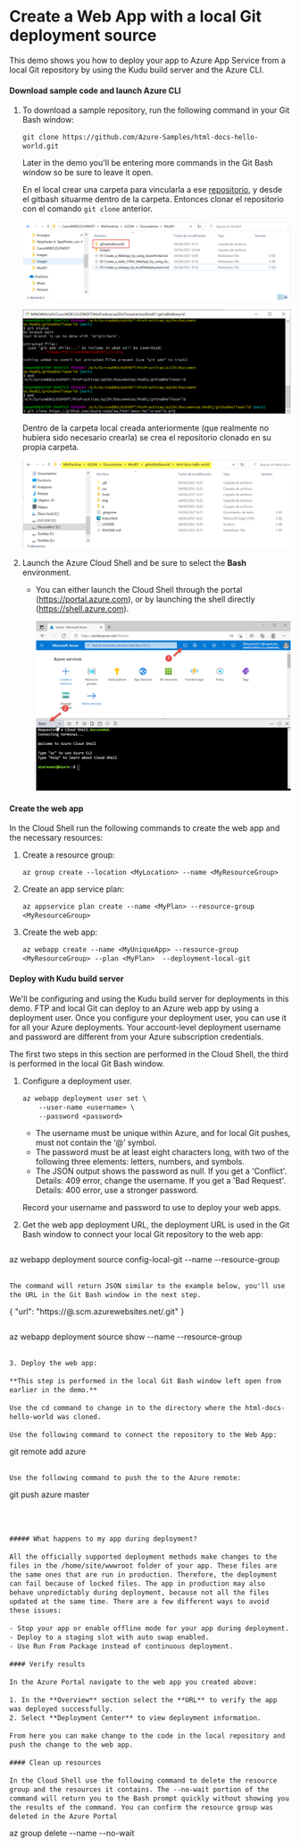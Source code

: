 # Create a Web App with a local Git deployment source

This demo shows you how to deploy your app to Azure App Service from a local Git repository by using the Kudu build server and the Azure CLI.

#### Download sample code and launch Azure CLI

1. To download a sample repository, run the following command in your Git Bash window:

   ```
   git clone https://github.com/Azure-Samples/html-docs-hello-world.git
   ```

   Later in the demo you'll be entering more commands in the Git Bash window so be sure to leave it open.

   En el local crear una carpeta para vincularla a ese [repositorio](https://github.com/Azure-Samples/html-docs-hello-world), y desde el gitbash situarme dentro de la carpeta. Entonces clonar el repositorio con el comando `git clone` anterior.

   ![P03-CreateWebAppByGit_01](images/P03-CreateWebAppByGit_01.png)

   ![P03-CreateWebAppByGit_01](images/P03-CreateWebAppByGit_02.png)

   Dentro de la carpeta local creada anteriormente (que realmente no hubiera sido necesario crearla) se crea el repositorio clonado en su propia carpeta.

   ![P03-CreateWebAppByGit_01](images/P03-CreateWebAppByGit_03.png)

2. Launch the Azure Cloud Shell and be sure to select the **Bash** environment.

   - You can either launch the Cloud Shell through the portal (https://portal.azure.com), or by launching the shell directly (https://shell.azure.com).
   
     ![P03-CreateWebAppByGit_01](images/P03-CreateWebAppByGit_04.png)
   
     

#### Create the web app

In the Cloud Shell run the following commands to create the web app and the necessary resources:

1. Create a resource group:

   ```
   az group create --location <MyLocation> --name <MyResourceGroup>
   ```
   
2. Create an app service plan:

   ```
   az appservice plan create --name <MyPlan> --resource-group <MyResourceGroup>
   ```
   
3. Create the web app:

   ```
   az webapp create --name <MyUniqueApp> --resource-group <MyResourceGroup> --plan <MyPlan>  --deployment-local-git
   ```
   
   

#### Deploy with Kudu build server

We'll be configuring and using the Kudu build server for deployments in this demo. FTP and local Git can deploy to an Azure web app by using a deployment user. Once you configure your deployment user, you can use it for all your Azure deployments. Your account-level deployment username and password are different from your Azure subscription credentials.

The first two steps in this section are performed in the Cloud Shell, the third is performed in the local Git Bash window.

1. Configure a deployment user.

   ```
   az webapp deployment user set \
       --user-name <username> \
       --password <password>
   ```
   
   - The username must be unique within Azure, and for local Git pushes, must not contain the ‘@’ symbol.
   - The password must be at least eight characters long, with two of the following three elements: letters, numbers, and symbols.
   - The JSON output shows the password as null. If you get a 'Conflict'. Details: 409 error, change the username. If you get a 'Bad Request'. Details: 400 error, use a stronger password.

   Record your username and password to use to deploy your web apps.
   
2. Get the web app deployment URL, the deployment URL is used in the Git Bash window to connect your local Git repository to the web app:

   ```
az webapp deployment source config-local-git --name <MyUniqueApp> --resource-group <MyResourceGroup>
   ```
   
   The command will return JSON similar to the example below, you'll use the URL in the Git Bash window in the next step.

   ```
{
   "url": "https://<deployment-user>@<MyUniqueApp>.scm.azurewebsites.net/<MyUniqueApp>.git"
}
   ```
   
   ```
   az webapp deployment source show --name <MyUniqueApp> --resource-group <MyResourceGroup>
   ```

3. Deploy the web app:

   **This step is performed in the local Git Bash window left open from earlier in the demo.**

   Use the cd command to change in to the directory where the html-docs-hello-world was cloned.

   Use the following command to connect the repository to the Web App:

   ```
   git remote add azure <url>
   ```

   Use the following command to push the to the Azure remote:

   ```
   git push azure master
   ```

   

##### What happens to my app during deployment?

All the officially supported deployment methods make changes to the files in the /home/site/wwwroot folder of your app. These files are the same ones that are run in production. Therefore, the deployment can fail because of locked files. The app in production may also behave unpredictably during deployment, because not all the files updated at the same time. There are a few different ways to avoid these issues:

- Stop your app or enable offline mode for your app during deployment.
- Deploy to a staging slot with auto swap enabled.
- Use Run From Package instead of continuous deployment.

#### Verify results

In the Azure Portal navigate to the web app you created above:

1. In the **Overview** section select the **URL** to verify the app was deployed successfully.
2. Select **Deployment Center** to view deployment information.

From here you can make change to the code in the local repository and push the change to the web app.

#### Clean up resources

In the Cloud Shell use the following command to delete the resource group and the resources it contains. The --no-wait portion of the command will return you to the Bash prompt quickly without showing you the results of the command. You can confirm the resource group was deleted in the Azure Portal

```
az group delete --name <MyResourceGroup> --no-wait
```

